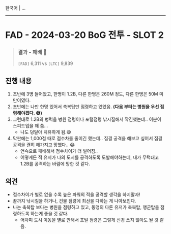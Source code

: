 한국어 | ...

---

# FAD - 2024-03-20 BoG 전투 - SLOT 2

> ### 결과 - 패배 🥲
>
> `[FAD]` 6,311 vs `[LTC]` 9,839



## 진행 내용 

1. 초반에 3명 들어왔고, 한명이 1.2B, 다른 한명은 260M 정도, 다른 한명은 50M 미만이였다.
2. 초반에는 나만 한명 있어서 축복탑만 점령하고 있었음. **(다음 부터는 병원을 우선 점령해야겠다. 😅)**
3. 그런대로 1.2B의 병력을 병원 점령이나 포털점령 낚시질해서 깍긴했는데.. 이분이 스피드업을 꽤 씀...
   * 나도 덩달아 치유하게 됨.😅
4. 막판에는 1,000점 때로 점수차를 줄이긴 했는데.. 집결  공격을 해보고 싶어서 집결 공격을 괜히 해가지고 망했다.. 😂
   * 연속으로 패배해서 점수차이가 더 벌어짐..
   * 어떻게든 적 유저가 나의 도시를 공격하도록 도발해야하는데, 내가 무턱대고 1.2B를 공격하는 바람에 망한 것 같다.




## 의견

* 점수차이가 별로 없을 수록 높은 파워의 적을 공격할 생각을 하지말자!
* 끝까지 낚시질을 하거나, 건물 점령에 최선을 다하는 게 나아보인다.
* 나는 축복탑 보다는 병원을 점령하고 있고, 동맹의 다른 유저가 축복탑, 행군탑을 점령하도록 하는게 좋을 것 같다.
  * 어차피 도시 이동을 별로 안해서 포털 점령은 그렇게 신경 쓰지 않아도 될 것 같음. 